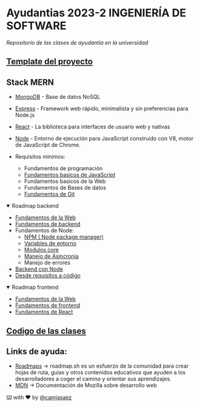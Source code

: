 # Ayudantias 2023-2 INGENIERÍA DE SOFTWARE

_Repositorio de las clases de ayudantia en la universidad_

## [Template del proyecto](https://github.com/UBB-IECI/Template-ISW-Proyecto)
## Stack MERN

- [MongoDB](https://www.mongodb.com) - Base de datos NoSQL
- [Express](https://expressjs.com/) - Framework web rápido, minimalista y sin preferencias para Node.js
- [React](https://react.dev/) - La biblioteca para interfaces de usuario web y nativas
- [Node](https://nodejs.org/es) - Entorno de ejecución para JavaScript construido con V8, motor de JavaScript de Chrome.
    

- Requisitos minimos:
    - Fundamentos de programación
    - [Fundamentos basicos de JavaScript](./JavaScript/Fundamentos/Fundamentos.md)
    - Fundamentos basicos de la Web
    - Fundamentos de Bases de datos
    - [Fundamentos de Git](./Fundamentos/FundamentosGit/Git.md)

<details open>
<summary>Roadmap backend</summary>

- [Fundamentos de la Web](./Fundamentos/FundamentosWeb/Web.md)
- [Fundamentos de backend](./Fundamentos/FundamentosBackend/Backend.md)
- Fundamentos de Node:
    - [NPM ( Node package manager)](./Node/NPM/NPM.md)
    - [Variables de entorno](./Node/VariablesDeEntorno/VariablesDeEntorno.md)
    - [Modulos core](./Node/ModulosCore/Core.md)
    - [Manejo de Asincronia](./Node/Asincronia/Asincronia.md)
    - Manejo de errores
- [Backend con Node](./Node/Backend/Backend.md)
- [Desde requisitos a código](./Implementacion/ReqToCode.md)
</details>

<details open>
<summary>Roadmap frontend</summary>

- [Fundamentos de la Web](./Fundamentos/FundamentosWeb/Web.md)
- [Fundamentos de frontend](./Fundamentos/FundamentosFrontend/Frontend.md)
- [Fundamentos de React](./React/React.md)
</details>

## [Codigo de las clases](./ClasesAyudantia/Clases.md)



## Links de ayuda:

- [Roadmaps](https://roadmap.sh/) -> roadmap.sh es un esfuerzo de la comunidad para crear hojas de ruta, guías y otros contenidos educativos que ayuden a los desarrolladores a coger el camino y orientar sus aprendizajes.
- [MDN](https://developer.mozilla.org/es/) -> Documentación de Mozilla sobre desarrollo web

⌨️ with ❤️ by [@camjasaez](https://github.com/camjasaez)
